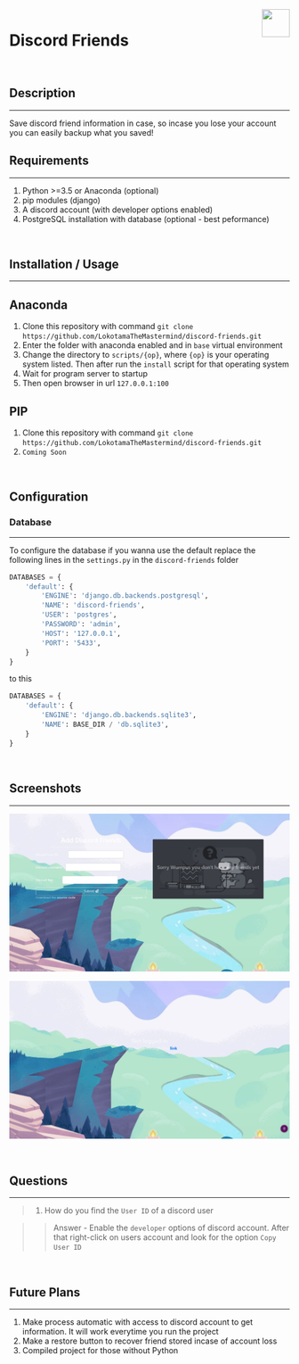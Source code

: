 <div align=center><img align="right" width=50 height=50 src="pictures/discord.ico"></span></div>

# Discord Friends

<br>

## Description

___
Save discord friend information in case, so incase you lose your account you can easily backup what you saved!

## Requirements

___

1. Python >=3.5 or Anaconda (optional)
2. pip modules (django)
3. A discord account (with developer options enabled)
4. PostgreSQL installation with database (optional - best peformance)

<br>

## Installation / Usage

___

## Anaconda

1. Clone this repository with command `git clone https://github.com/LokotamaTheMastermind/discord-friends.git`
2. Enter the folder with anaconda enabled and in `base` virtual environment
3. Change the directory to `scripts/{op}`, where `{op}` is your operating system listed. Then after run the `install` script for that operating system
4. Wait for program server to startup
5. Then open browser in url `127.0.0.1:100`

## PIP

1. Clone this repository with command `git clone https://github.com/LokotamaTheMastermind/discord-friends.git`
2. `Coming Soon`

<br>

## Configuration

### Database

___

To configure the database if you wanna use the default replace the following lines in the `settings.py` in the `discord-friends` folder

```python
DATABASES = {
    'default': {
        'ENGINE': 'django.db.backends.postgresql',
        'NAME': 'discord-friends',
        'USER': 'postgres',
        'PASSWORD': 'admin',
        'HOST': '127.0.0.1',
        'PORT': '5433',
    }
}
```

to this

```python
DATABASES = {
    'default': {
        'ENGINE': 'django.db.backends.sqlite3',
        'NAME': BASE_DIR / 'db.sqlite3',
    }
}
```

<br>

## Screenshots

___

![Discord Friends - Homepage](pictures/home.jpg)

![Discord Friends - Logout](pictures/logout.jpg)

<br>

## Questions

___

> 1. How do you find the `User ID` of a discord user

>> Answer - Enable the `developer` options of discord account. After that right-click on users account and look for the option `Copy User ID`

<br>

## Future Plans

___

1. Make process automatic with access to discord account to get information. It will work everytime you run the project
2. Make a restore button to recover friend stored incase of account loss
3. Compiled project for those without Python
